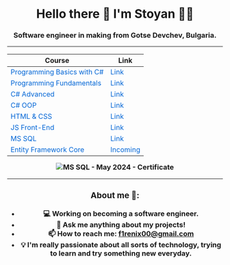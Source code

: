 <h1 align='center'>
  Hello there 👋 I'm Stoyan 👨‍💻
</h1>
<h3 align='center'>
  Software engineer in making from Gotse Devchev, Bulgaria.

---

<div align="center">

| **Course**                                                 | **Link**                                                                 |
|------------------------------------------------------------|--------------------------------------------------------------------------|
| <a href="https://softuni.bg/courses/programming-basics" style="color: #0366d6; text-decoration: none;">Programming Basics with C#</a> | <a href="https://softuni.bg/certificates/details/170390/aae80e3d" style="color: #0366d6; text-decoration: none;">Link</a> |
| <a href="https://softuni.bg/courses/programming-fundamentals-csharp-java-js-python" style="color: #0366d6; text-decoration: none;">Programming Fundamentals</a> | <a href="https://softuni.bg/certificates/details/179579/58509358" style="color: #0366d6; text-decoration: none;">Link</a> |
| <a href="https://softuni.bg/courses/csharp-advanced" style="color: #0366d6; text-decoration: none;">C# Advanced</a> | <a href="https://softuni.bg/certificates/details/188349/1635f6e7" style="color: #0366d6; text-decoration: none;">Link</a> |
| <a href="https://softuni.bg/courses/c-sharp-oop" style="color: #0366d6; text-decoration: none;">C# OOP</a> | <a href="https://softuni.bg/certificates/details/195582/34667e15" style="color: #0366d6; text-decoration: none;">Link</a> |
| <a href="https://softuni.bg/courses/html-and-css" style="color: #0366d6; text-decoration: none;">HTML & CSS</a> | <a href="https://softuni.bg/certificates/details/205228/7e6fa1a7" style="color: #0366d6; text-decoration: none;">Link</a> |
| <a href="https://softuni.bg/courses/js-front-end" style="color: #0366d6; text-decoration: none;">JS Front-End</a> | <a href="https://softuni.bg/certificates/details/212340/e14cb43a" style="color: #0366d6; text-decoration: none;">Link</a> |
| <a href="https://softuni.bg/courses/ms-sql" style="color: #0366d6; text-decoration: none;">MS SQL</a> | <a href="https://softuni.bg/certificates/details/216697/653dec17" style="color: #0366d6; text-decoration: none;">Link</a> |
| <a href="https://softuni.bg/courses/entity-framework-core" style="color: #0366d6; text-decoration: none;">Entity Framework Core</a> | <a href="" style="color: #0366d6; text-decoration: none;">Incoming</a> |

![MS SQL - May 2024 - Certificate](https://github.com/stoyantsiparov/stoyantsiparov/assets/133793181/89194342-84db-43f4-950f-27c52730b674)


---

<h3>About me 👻:</h3>

- 💻 Working on becoming a software engineer.
- 💬 Ask me anything about my projects!
- 📫 How to reach me: f1renix00@gmail.com
- 💡 I'm really passionate about all sorts of technology, trying to learn and try something new everyday.
